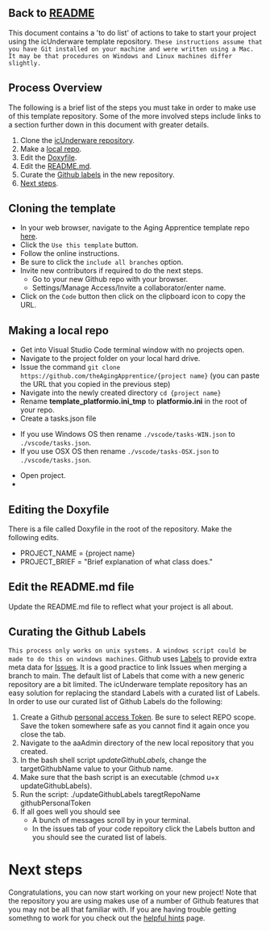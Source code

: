 Back to [README](https://github.com/theAgingApprentice/icUnderware/blob/main/README.md)
---

This document contains a 'to do list' of actions to take to start your project using the icUnderware template repository. ```These instructions assume that you have Git installed on your machine and were written using a Mac. It may be that procedures on Windows and Linux machines differ slightly.```

## Process Overview

The following is a brief list of the steps you must take in order to make use of this template repository. Some of the more involved steps include links to a section further down in this document with greater details. 

1. Clone the [icUnderware repository](#Cloning-the-template).
2. Make a [local repo](#Making-a-local-repo).
3. Edit the [Doxyfile](#Editing-the-Doxyfile).
4. Edit the [README.md](#Edit-the-READMEmd-file).
5. Curate the [Github labels](#Curating-the-Github-Labels) in the new repository.
6. [Next steps](#Next-steps).

## Cloning the template

- In your web browser, navigate to the Aging Apprentice template repo [here](https://github.com/theAgingApprentice/icUnderware).
- Click the ```Use this template``` button.
- Follow the online instructions.
- Be sure to click the ```include all branches``` option.
- Invite new contributors if required to do the next steps. 
   - Go to your new Github repo with your browser.  
   - Settings/Manage Access/Invite a collaborator/enter name.
- Click on the ```Code``` button then click on the clipboard icon to copy the URL. 

## Making a local repo

- Get into Visual Studio Code terminal window with no projects open.
- Navigate to the project folder on your local hard drive.
- Issue the command `git clone https://github.com/theAgingApprentice/{project name}` (you can paste the URL that you copied in the previous step)
- Navigate into the newly created directory `cd {project name}`
- Rename **template_platformio.ini_tmp** to **platformio.ini** in the root of your repo.
- Create a tasks.json file
 * If you use Windows OS then rename ```./vscode/tasks-WIN.json``` to ```./vscode/tasks.json```. 
 * If you use OSX OS then rename ```./vscode/tasks-OSX.json``` to ```./vscode/tasks.json```.   
- Open project.
- 
## Editing the Doxyfile

There is a file called Doxyfile in the root of the repository. Make the following edits.
- PROJECT_NAME           = {project name}
- PROJECT_BRIEF          = "Brief explanation of what class does."

## Edit the README.md file

Update the README.md file to reflect what your project is all about. 

## Curating the Github Labels

```This process only works on unix systems. A windows script could be made to do this on windows machines```. Github uses [Labels](https://docs.github.com/en/issues/using-labels-and-milestones-to-track-work/managing-labels#about-labels) to provide extra meta data for [Issues](https://docs.github.com/en/issues/tracking-your-work-with-issues/about-issues). It is a good practice to link Issues when merging a branch to main. The default list of Labels that come with a new generic repository are a bit limited. The icUnderware template repository has an easy solution for replacing the standard Labels with a curated list of Labels. In order to use our curated list of Github Labels do the following:

1. Create a Github [personal access Token](https://github.com/settings/tokens). Be sure to select REPO scope. Save the token somewhere safe as you cannot find it again once you close the tab. 
2. Navigate to the aaAdmin directory of the new local repository that you created.   
3. In the bash shell script *updateGithubLabels*, change the targetGithubName value to your Github name.
4. Make sure that the bash script is an executable (chmod u+x updateGithubLabels).
5. Run the script: ./updateGithubLabels taregtRepoName githubPersonalToken 
6. If all goes well you should see 
   - A bunch of messages scroll by in your terminal.
   - In the issues tab of your code repoitory click the Labels button and you should see the curated list of labels. 

# Next steps

Congratulations, you can now start working on your new project! Note that the repository you are using makes use of a number of Github features that you may not be all that familiar with. If you are having trouble getting somethng to work for you check out the [helpful hints](helpfulHints.md) page.
